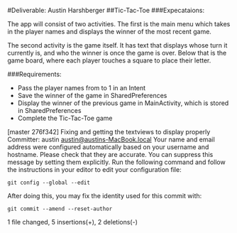 #Deliverable: Austin Harshberger
##Tic-Tac-Toe
###Expecataions:


The app will consist of two activities. The first is the main menu which takes in the player names and displays the winner of the most recent game.

The second activity is the game itself. It has text that displays whose turn it currently is, and who the winner is once the game is over. Below that is the game board, where each player touches a square to place their letter.

###Requirements:

- Pass the player names from  to 1 in an Intent
- Save the winner of the game in SharedPreferences
- Display the winner of the previous game in MainActivity, which is stored in SharedPreferences
- Complete the Tic-Tac-Toe game

[master 276f342] Fixing and getting the textviews to display properly
 Committer: austin <austin@austins-MacBook.local>
Your name and email address were configured automatically based
on your username and hostname. Please check that they are accurate.
You can suppress this message by setting them explicitly. Run the
following command and follow the instructions in your editor to edit
your configuration file:

    git config --global --edit

After doing this, you may fix the identity used for this commit with:

    git commit --amend --reset-author

 1 file changed, 5 insertions(+), 2 deletions(-)
